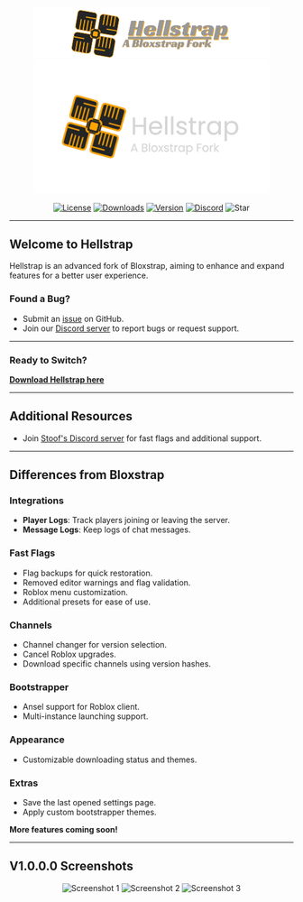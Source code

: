 <p align="center">
    <img src="https://github.com/midaskira/Hellstrap/raw/main/Images/Hellstrap-full-dark.png#gh-dark-mode-only" width="420">
    <img src="https://github.com/midaskira/Hellstrap/raw/main/Images/Hellstrap-full-light.png#gh-light-mode-only" width="420">
</p>

<div align="center">

[![License][shield-repo-license]][repo-license]
[![Downloads][shield-repo-releases]][repo-releases]
[![Version][shield-repo-latest]][repo-latest]
[![Discord][shield-discord-server]][discord-invite]
![Star][shield-repo-stars]

</div>

---

## Welcome to Hellstrap

Hellstrap is an advanced fork of Bloxstrap, aiming to enhance and expand features for a better user experience.

### Found a Bug?
- Submit an [issue](https://github.com/midaskira/Hellstrap/issues) on GitHub.
- Join our [Discord server](https://discord.gg/mxGrmWg3HX) to report bugs or request support.

---

### Ready to Switch?
[**Download Hellstrap here**](https://github.com/midaskira/Hellstrap/releases)

---

## Additional Resources
- Join [Stoof's Discord server](https://discord.gg/fekwAbMCfx) for fast flags and additional support.

---

## Differences from Bloxstrap

### **Integrations**
- **Player Logs**: Track players joining or leaving the server.
- **Message Logs**: Keep logs of chat messages.

### **Fast Flags**
- Flag backups for quick restoration.
- Removed editor warnings and flag validation.
- Roblox menu customization.
- Additional presets for ease of use.

### **Channels**
- Channel changer for version selection.
- Cancel Roblox upgrades.
- Download specific channels using version hashes.

### **Bootstrapper**
- Ansel support for Roblox client.
- Multi-instance launching support.

### **Appearance**
- Customizable downloading status and themes.

### **Extras**
- Save the last opened settings page.
- Apply custom bootstrapper themes.

**More features coming soon!**

---

## V1.0.0.0 Screenshots
<p align="center">
    <img src="https://i.imgur.com/AnLNDBQ.png" alt="Screenshot 1">
    <img src="https://i.imgur.com/w9zev6X.png" alt="Screenshot 2">
    <img src="https://i.imgur.com/lAiK7O8.png" alt="Screenshot 3">
</p>



[shield-repo-license]:  https://img.shields.io/github/license/midaskira/Hellstrap?style=flat-square
[shield-repo-releases]: https://img.shields.io/github/downloads/midaskira/Hellstrap/latest/total?color=981bfe&style=flat-square
[shield-repo-stars]:    https://img.shields.io/github/stars/midaskira/Hellstrap?color=dd9900&style=flat-square
[shield-repo-latest]:   https://img.shields.io/github/v/release/midaskira/Hellstrap?color=7a39fb&style=flat-square
[shield-discord-server]: https://img.shields.io/discord/1327967202015580223?logo=discord&logoColor=white&label=Discord&color=4d3dff&style=flat-square

[repo-license]:  https://github.com/midaskira/Hellstrap/blob/main/LICENSE
[repo-releases]: https://github.com/midaskira/Hellstrap/releases
[repo-latest]:   https://github.com/midaskira/Hellstrap/releases/latest
[discord-invite]: https://discord.gg/mxGrmWg3HX
